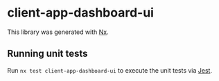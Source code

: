 # client-app-dashboard-ui

This library was generated with [Nx](https://nx.dev).

## Running unit tests

Run `nx test client-app-dashboard-ui` to execute the unit tests via [Jest](https://jestjs.io).
